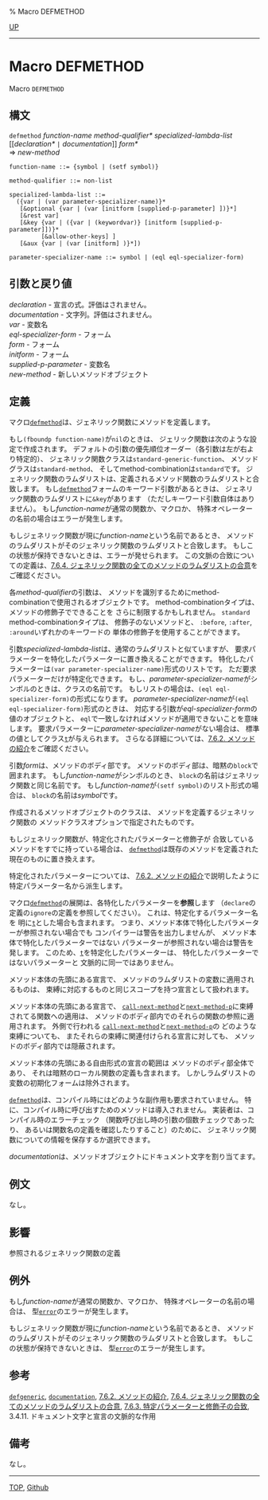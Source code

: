 % Macro DEFMETHOD

[UP](7.7.html)  

---

# Macro DEFMETHOD


Macro `DEFMETHOD`


## 構文

`defmethod` *function-name* *method-qualifier\**
 *specialized-lambda-list* [[*declaration\** `|` *documentation*]] *form\**  
=> *new-method*

```
function-name ::= {symbol | (setf symbol)}

method-qualifier ::= non-list

specialized-lambda-list ::=
  ({var | (var parameter-specializer-name)}*
   [&optional {var | (var [initform [supplied-p-parameter] ])}*]
   [&rest var]
   [&key {var | ({var | (keywordvar)} [initform [supplied-p-parameter]])}*
         [&allow-other-keys] ]
   [&aux {var | (var [initform] )}*])

parameter-specializer-name ::= symbol | (eql eql-specializer-form)
```


## 引数と戻り値

*declaration* - 宣言の式。評価はされません。  
*documentation* - 文字列。評価はされません。  
*var* - 変数名  
*eql-specializer-form* - フォーム  
*form* - フォーム  
*initform* - フォーム  
*supplied-p-parameter* - 変数名  
*new-method* - 新しいメソッドオブジェクト  


## 定義

マクロ[`defmethod`](7.7.defmethod.html)は、ジェネリック関数にメソッドを定義します。

もし`(fboundp function-name)`が`nil`のときは、
ジェリック関数は次のような設定で作成されます。
デフォルトの引数の優先順位オーダー（各引数は左が右より特定的）、
ジェネリック関数クラスは`standard-generic-function`、
メソッドグラスは`standard-method`、
そしてmethod-combinationは`standard`です。
ジェネリック関数のラムダリストは、定義されるメソッド関数のラムダリストと合致します。
もし[`defmethod`](7.7.defmethod.html)フォームのキーワード引数があるときは、
ジェネリック関数のラムダリストに`&key`があります
（ただしキーワード引数自体はありません）。
もし*function-name*が通常の関数か、マクロか、
特殊オペレーターの名前の場合はエラーが発生します。

もしジェネリック関数が現に*function-name*という名前であるとき、
メソッドのラムダリストがそのジェネリック関数のラムダリストと合致します。
もしこの状態が保持できないときは、エラーが発せられます。
この文脈の合致についての定義は、[7.6.4. ジェネリック関数の全てのメソッドのラムダリストの合意](7.6.4.html)をご確認ください。

各*method-qualifier*の引数は、
メソッドを識別するためにmethod-combinationで使用されるオブジェクトです。
method-combinationタイプは、メソッドの修飾子でできることを
さらに制限するかもしれません。
`standard` method-combinationタイプは、
修飾子のないメソッドと、
`:before`, `:after`, `:around`いずれかのキーワードの
単体の修飾子を使用することができます。

引数*specialized-lambda-list*は、通常のラムダリストと似ていますが、
要求パラメーターを特化したパラメーターに置き換えることができます。
特化したパラメーターは`(var parameter-specializer-name)`形式のリストです。
ただ要求パラメーターだけが特定化できます。
もし、*parameter-specializer-name*がシンボルのときは、クラスの名前です。
もしリストの場合は、`(eql eql-specializer-form)`の形式になります。
*parameter-specializer-name*が`(eql eql-specializer-form)`形式のときは、
対応する引数が*eql-specializer-form*の値のオブジェクトと、
`eql`で一致しなければメソッドが適用できないことを意味します。
要求パラメーターに*parameter-specializer-name*がない場合は、
標準の値としてクラス[`t`](4.4.t-system-class.html)が与えられます。
さらなる詳細については、[7.6.2. メソッドの紹介](7.6.2.html)をご確認ください。

引数*form*は、メソッドのボディ部です。
メソッドのボディ部は、暗黙の`block`で囲まれます。
もし*function-name*がシンボルのとき、
`block`の名前はジェネリック関数と同じ名前です。
もし*function-name*が`(setf symbol)`のリスト形式の場合は、
`block`の名前は*symbol*です。

作成されるメソッドオブジェクトのクラスは、
メソッドを定義するジェネリック関数の
メソッドクラスオプションで指定されたものです。

もしジェネリック関数が、特定化されたパラメーターと修飾子が
合致しているメソッドをすでに持っている場合は、
[`defmethod`](7.7.defmethod.html)は既存のメソッドを定義された現在のものに置き換えます。

特定化されたパラメーターについては、
[7.6.2. メソッドの紹介](7.6.2.html)で説明したように特定パラメーター名から派生します。

マクロ[`defmethod`](7.7.defmethod.html)の展開は、各特化したパラメーターを**参照**します
（`declare`の定義の`ignore`の定義を参照してください）。
これは、特定化するパラメーター名を
明に[`t`](4.4.t-system-class.html)とした場合も含まれます。
つまり、メソッド本体で特化したパラメーターが参照されない場合でも
コンパイラーは警告を出力しませんが、
メソッド本体で特化したパラメーターではない
パラメーターが参照されない場合は警告を発します。
このため、[`t`](4.4.t-system-class.html)を特定化したパラメーターは、
特化したパラメーターではないパラメーターと
文脈的に同一ではありません。

メソッド本体の先頭にある宣言で、
メソッドのラムダリストの変数に適用されるものは、
束縛に対応するものと同じスコープを持つ宣言として扱われます。

メソッド本体の先頭にある宣言で、
[`call-next-method`](7.7.call-next-method.html)と[`next-method-p`](7.7.next-method-p.html)に束縛されてる関数への適用は、
メソッドのボディ部内でのそれらの関数の参照に適用されます。
外側で行われる
[`call-next-method`](7.7.call-next-method.html)と[`next-method-p`](7.7.next-method-p.html)の
どのような束縛についても、
またそれらの束縛に関連付けられる宣言に対しても、
メソッドのボディ部内では隠蔽されます。

メソッド本体の先頭にある自由形式の宣言の範囲は
メソッドのボディ部全体であり、
それは暗黙のローカル関数の定義も含まれます。
しかしラムダリストの変数の初期化フォームは除外されます。

[`defmethod`](7.7.defmethod.html)は、コンパイル時にはどのような副作用も要求されていません。
特に、コンパイル時に呼び出すためのメソッドは導入されません。
実装者は、コンパイル時のエラーチェック
（関数呼び出し時の引数の個数チェックであったり、
あるいは関数名の定義を確認したりすること）のために、
ジェネリック関数についての情報を保存するか選択できます。

*documentation*は、メソッドオブジェクトにドキュメント文字を割り当てます。


## 例文

なし。


## 影響

参照されるジェネリック関数の定義


## 例外

もし*function-name*が通常の関数か、マクロか、
特殊オペレーターの名前の場合は、
型[`error`](9.2.error-condition.html)のエラーが発生します。

もしジェネリック関数が現に*function-name*という名前であるとき、
メソッドのラムダリストがそのジェネリック関数のラムダリストと合致します。
もしこの状態が保持できないときは、
型[`error`](9.2.error-condition.html)のエラーが発生します。


## 参考

[`defgeneric`](7.7.defgeneric.html),
[`documentation`](25.2.documentation.html),
[7.6.2. メソッドの紹介](7.6.2.html),
[7.6.4. ジェネリック関数の全てのメソッドのラムダリストの合意](7.6.4.html),
[7.6.3. 特定パラメーターと修飾子の合致](7.6.3.html),
3.4.11. ドキュメント文字と宣言の文脈的な作用


## 備考

なし。


---
[TOP](index.html),  [Github](https://github.com/nptcl/npt-japanese)

